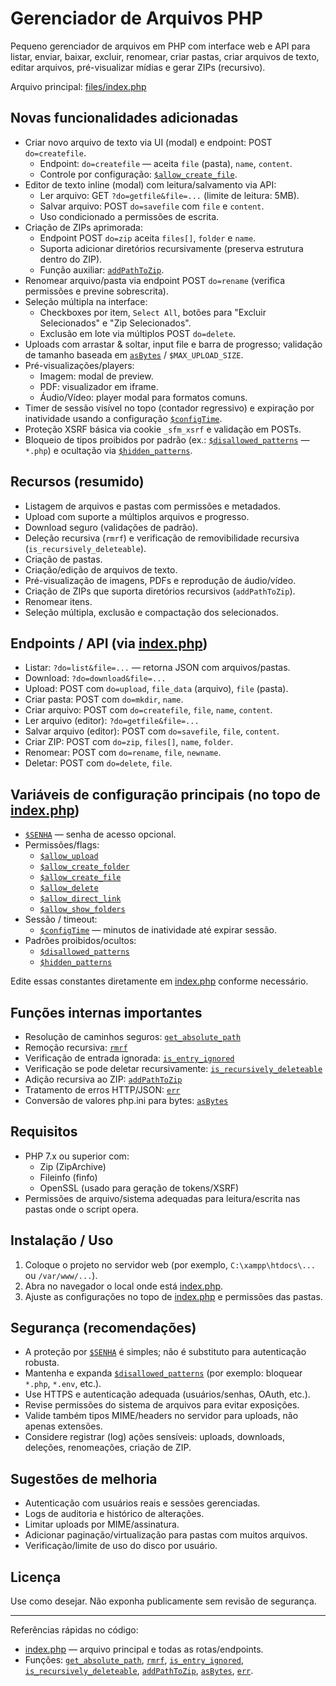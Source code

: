# Gerenciador de Arquivos PHP

Pequeno gerenciador de arquivos em PHP com interface web e API para listar, enviar, baixar, excluir, renomear, criar pastas, criar arquivos de texto, editar arquivos, pré-visualizar mídias e gerar ZIPs (recursivo).

Arquivo principal: [files/index.php](index.php)

## Novas funcionalidades adicionadas
- Criar novo arquivo de texto via UI (modal) e endpoint: POST `do=createfile`.  
  - Endpoint: `do=createfile` — aceita `file` (pasta), `name`, `content`.  
  - Controle por configuração: [`$allow_create_file`](index.php).
- Editor de texto inline (modal) com leitura/salvamento via API:
  - Ler arquivo: GET `?do=getfile&file=...` (limite de leitura: 5MB).
  - Salvar arquivo: POST `do=savefile` com `file` e `content`.
  - Uso condicionado a permissões de escrita.
- Criação de ZIPs aprimorada:
  - Endpoint POST `do=zip` aceita `files[]`, `folder` e `name`.
  - Suporta adicionar diretórios recursivamente (preserva estrutura dentro do ZIP).
  - Função auxiliar: [`addPathToZip`](index.php).
- Renomear arquivo/pasta via endpoint POST `do=rename` (verifica permissões e previne sobrescrita).
- Seleção múltipla na interface:
  - Checkboxes por item, `Select All`, botões para "Excluir Selecionados" e "Zip Selecionados".
  - Exclusão em lote via múltiplos POST `do=delete`.
- Uploads com arrastar & soltar, input file e barra de progresso; validação de tamanho baseada em [`asBytes`](index.php) / `$MAX_UPLOAD_SIZE`.
- Pré-visualizações/players:
  - Imagem: modal de preview.
  - PDF: visualizador em iframe.
  - Áudio/Vídeo: player modal para formatos comuns.
- Timer de sessão visível no topo (contador regressivo) e expiração por inatividade usando a configuração [`$configTime`](index.php).
- Proteção XSRF básica via cookie `_sfm_xsrf` e validação em POSTs.
- Bloqueio de tipos proibidos por padrão (ex.: [`$disallowed_patterns`](index.php) — `*.php`) e ocultação via [`$hidden_patterns`](index.php).

## Recursos (resumido)
- Listagem de arquivos e pastas com permissões e metadados.
- Upload com suporte a múltiplos arquivos e progresso.
- Download seguro (validações de padrão).
- Deleção recursiva (`rmrf`) e verificação de removibilidade recursiva (`is_recursively_deleteable`).
- Criação de pastas.
- Criação/edição de arquivos de texto.
- Pré-visualização de imagens, PDFs e reprodução de áudio/vídeo.
- Criação de ZIPs que suporta diretórios recursivos (`addPathToZip`).
- Renomear itens.
- Seleção múltipla, exclusão e compactação dos selecionados.

## Endpoints / API (via [index.php](index.php))
- Listar: `?do=list&file=...` — retorna JSON com arquivos/pastas.
- Download: `?do=download&file=...`
- Upload: POST com `do=upload`, `file_data` (arquivo), `file` (pasta).
- Criar pasta: POST com `do=mkdir`, `name`.
- Criar arquivo: POST com `do=createfile`, `file`, `name`, `content`.
- Ler arquivo (editor): `?do=getfile&file=...`
- Salvar arquivo (editor): POST com `do=savefile`, `file`, `content`.
- Criar ZIP: POST com `do=zip`, `files[]`, `name`, `folder`.
- Renomear: POST com `do=rename`, `file`, `newname`.
- Deletar: POST com `do=delete`, `file`.

## Variáveis de configuração principais (no topo de [index.php](index.php))
- [`$SENHA`](index.php) — senha de acesso opcional.
- Permissões/flags:
  - [`$allow_upload`](index.php)
  - [`$allow_create_folder`](index.php)
  - [`$allow_create_file`](index.php)
  - [`$allow_delete`](index.php)
  - [`$allow_direct_link`](index.php)
  - [`$allow_show_folders`](index.php)
- Sessão / timeout:
  - [`$configTime`](index.php) — minutos de inatividade até expirar sessão.
- Padrões proibidos/ocultos:
  - [`$disallowed_patterns`](index.php)
  - [`$hidden_patterns`](index.php)

Edite essas constantes diretamente em [index.php](index.php) conforme necessário.

## Funções internas importantes
- Resolução de caminhos seguros: [`get_absolute_path`](index.php)
- Remoção recursiva: [`rmrf`](index.php)
- Verificação de entrada ignorada: [`is_entry_ignored`](index.php)
- Verificação se pode deletar recursivamente: [`is_recursively_deleteable`](index.php)
- Adição recursiva ao ZIP: [`addPathToZip`](index.php)
- Tratamento de erros HTTP/JSON: [`err`](index.php)
- Conversão de valores php.ini para bytes: [`asBytes`](index.php)

## Requisitos
- PHP 7.x ou superior com:
  - Zip (ZipArchive)
  - Fileinfo (finfo)
  - OpenSSL (usado para geração de tokens/XSRF)
- Permissões de arquivo/sistema adequadas para leitura/escrita nas pastas onde o script opera.

## Instalação / Uso
1. Coloque o projeto no servidor web (por exemplo, `C:\xampp\htdocs\...` ou `/var/www/...`).
2. Abra no navegador o local onde está [index.php](index.php).
3. Ajuste as configurações no topo de [index.php](index.php) e permissões das pastas.

## Segurança (recomendações)
- A proteção por [`$SENHA`](index.php) é simples; não é substituto para autenticação robusta.
- Mantenha e expanda [`$disallowed_patterns`](index.php) (por exemplo: bloquear `*.php`, `*.env`, etc.).
- Use HTTPS e autenticação adequada (usuários/senhas, OAuth, etc.).
- Revise permissões do sistema de arquivos para evitar exposições.
- Valide também tipos MIME/headers no servidor para uploads, não apenas extensões.
- Considere registrar (log) ações sensíveis: uploads, downloads, deleções, renomeações, criação de ZIP.

## Sugestões de melhoria
- Autenticação com usuários reais e sessões gerenciadas.
- Logs de auditoria e histórico de alterações.
- Limitar uploads por MIME/assinatura.
- Adicionar paginação/virtualização para pastas com muitos arquivos.
- Verificação/limite de uso do disco por usuário.

## Licença
Use como desejar. Não exponha publicamente sem revisão de segurança.

---

Referências rápidas no código:
- [index.php](index.php) — arquivo principal e todas as rotas/endpoints.
- Funções: [`get_absolute_path`](index.php), [`rmrf`](index.php), [`is_entry_ignored`](index.php), [`is_recursively_deleteable`](index.php), [`addPathToZip`](index.php), [`asBytes`](index.php), [`err`](index.php).
